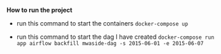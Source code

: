 **How to run the project**

- run this command to start the containers `docker-compose up`

- run this command to start the dag I have created `docker-compose run app airflow backfill mwaside-dag -s 2015-06-01 -e 2015-06-07`
